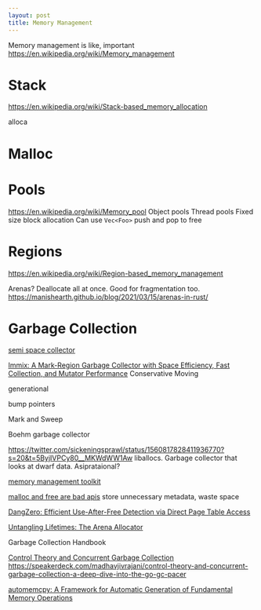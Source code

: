 ```yaml
---
layout: post
title: Memory Management
---
```



Memory management is like, important
https://en.wikipedia.org/wiki/Memory_management

# Stack
https://en.wikipedia.org/wiki/Stack-based_memory_allocation

alloca

# Malloc


# Pools
https://en.wikipedia.org/wiki/Memory_pool 
Object pools 
Thread pools
Fixed size block allocation
Can use `Vec<Foo>` 
push and pop to free

# Regions
https://en.wikipedia.org/wiki/Region-based_memory_management

Arenas?
Deallocate all at once. Good for fragmentation too.
https://manishearth.github.io/blog/2021/03/15/arenas-in-rust/

# Garbage Collection
[](https://wingolog.org/archives/2022/12/11/we-iterate-so-that-you-can-recurse)
[semi space collector](https://wingolog.org/archives/2022/12/10/a-simple-semi-space-collector)

[Immix: A Mark-Region Garbage Collector with Space Efficiency, Fast Collection, and Mutator Performance](https://www.cs.utexas.edu/users/speedway/DaCapo/papers/immix-pldi-2008.pdf)
Conservative
Moving

generational

bump pointers

Mark and Sweep

Boehm garbage collector

https://twitter.com/sickeningsprawl/status/1560817828411936770?s=20&t=5ByjIVPCy80__MKWdWW1Aw liballocs. Garbage collector that looks at dwarf data. Asiprataional?

[memory management toolkit](https://www.mmtk.io/)

[malloc and free are bad apis](https://www.foonathan.net/2022/08/malloc-interface/#content) store unnecessary metadata, waste space


[DangZero: Efficient Use-After-Free Detection via Direct Page Table Access](https://download.vusec.net/papers/dangzero_ccs22.pdf)

[Untangling Lifetimes: The Arena Allocator](https://www.rfleury.com/p/untangling-lifetimes-the-arena-allocator)

Garbage Collection Handbook

[ Control Theory and Concurrent Garbage Collection ](https://twitter.com/MadhavJivrajani/status/1578778595581124609?s=20&t=0RcVYoA5aTg4AHeb5ncYzw) https://speakerdeck.com/madhavjivrajani/control-theory-and-concurrent-garbage-collection-a-deep-dive-into-the-go-gc-pacer

[automemcpy: A Framework for Automatic Generation of Fundamental Memory Operations](https://twitter.com/johnregehr/status/1566780383416537088?s=20&t=Ed04dBodGtW0kFSYL76bNQ)

